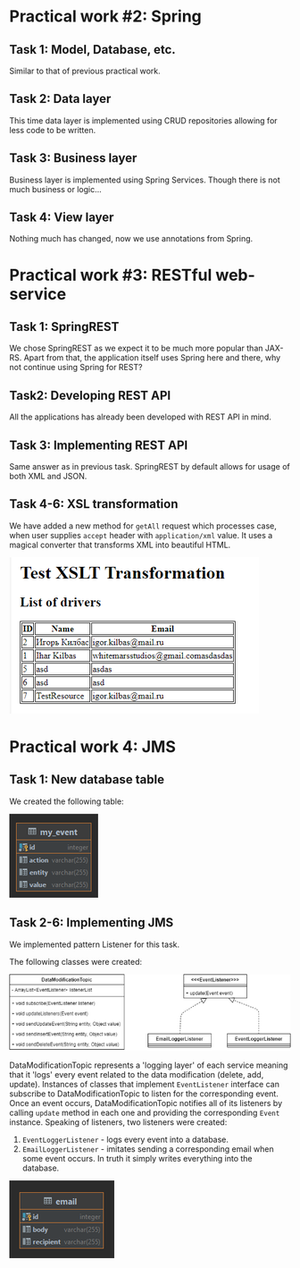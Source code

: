 # Practical work #2: Spring

## Task 1: Model, Database, etc.

Similar to that of previous practical work.

## Task 2: Data layer

This time data layer is implemented using CRUD repositories allowing for less code to
be written.

## Task 3: Business layer

Business layer is implemented using Spring Services. 
Though there is not much business or logic... 

## Task 4: View layer

Nothing much has changed, now we use annotations from Spring.


# Practical work #3: RESTful web-service

## Task 1: SpringREST

We chose SpringREST as we expect it to be much more popular than JAX-RS. Apart from that, the 
application itself uses Spring here and there, why not continue using Spring for REST?

## Task2: Developing REST API

All the applications has already been developed with REST API in mind.

## Task 3: Implementing REST API

Same answer as in previous task. SpringREST by default allows for usage of both
XML and JSON.

## Task 4-6: XSL transformation

We have added a new method for `getAll` request which processes case, when
user supplies `accept` header with `application/xml` value. It uses a magical
converter that transforms XML into beautiful HTML.

![XSLT](images/xslt.png)


# Practical work 4: JMS

## Task 1: New database table

We created the following table:

![Watcher table](images/watcher_table.png)

## Task 2-6: Implementing JMS

We implemented pattern Listener for this task.

The following classes were created:

![JMS](images/jms2.png)

DataModificationTopic represents a 'logging layer' of each service
meaning that it 'logs' every event related to the data modification (delete, add, update).
Instances of classes that implement `EventListener` interface can subscribe to DataModificationTopic
to listen for the corresponding event. Once an event occurs, DataModificationTopic notifies
all of its listeners by calling `update` method in each one and providing the corresponding
`Event` instance.
Speaking of listeners, two listeners were created: 
1. `EventLoggerListener` - logs every event into a database.
2. `EmailLoggerListener` - imitates sending a corresponding email when some event occurs.
In truth it simply writes everything into the database.

![Email](images/email.png)
